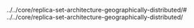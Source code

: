 ../../core/replica-set-architecture-geographically-distributed/# ../../core/replica-set-architecture-geographically-distributed/